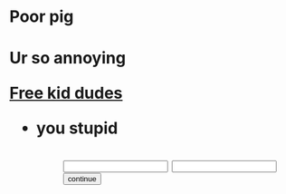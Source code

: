 <!DOCTYPE html>
<html>
	<head>
		<title>AHAHAh doxxed</title>
		<meta charset="utf-8">
		<meta name="keywords" content="You are an idiot, fuck ur self">
 		<meta name="description" content="fuck you!">
 		<link rel="shortcut icon" href="https://www.flaticon.com/free-icon/penis_1579259">
	</head>	 
    <body>
       <h1>Poor pig<h1>
       <p>Ur so annoying<p>
       	<a href="https://www.youtube.com/watch?v=dQw4w9WgXcQ">Free kid dudes</a>
       	<ul>
       		<li>you stupid</li>
       	<ul>
       		<input type="username" name="username">
       		<input type="password" name="password">
       		<input type="submit" name="" value="continue">
    </body
</html>
